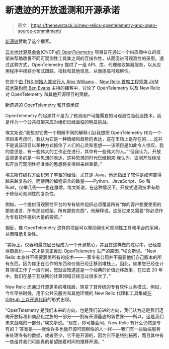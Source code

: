 # 新遗迹的开放遥测和开源承诺

> 原文：<https://thenewstack.io/new-relics-opentelemetry-and-open-source-commitment/>

[新遗迹](https://newrelic.com/)赞助了这个播客。

[云本地计算基金会](http://cncf.io)(CNCF)[的 OpenTelemetry](https://opentelemetry.io/) 项目旨在通过一个供应商中立的框架来帮助改善不同可观测性工具集之间的互操作性，从而促进可观测性的采用。通过这种方式，OpenTelemetry 提供了一组 API、库、代理和收集器服务，以从应用程序中捕获分布式跟踪、指标和其他信息，从而提高可观察性。

在这个[由 TNS 创始人兼发行人](/podcasts/makers/) [Alex Williams](https://thenewstack.io/author/alex/) 、[New Relic 首席工程师兼 JVM 技术架构师 Ben Evans](https://es.linkedin.com/in/benevans2) 主持的播客中，讨论了 OpenTelemetry 以及 New Relic 对 OpenTelemetry 和其他开源项目的贡献。

[新遗迹的 OpenTelemetry 和开源承诺](https://thenewstack.simplecast.com/episodes/new-relics-opentelemetry-and-open-source-commitment)

OpenTelemetry 的起源并不是为了预测用户可能需要的可观测性而创造技术，而是作为一个公共框架来应对组织已经面临的明显挑战。

埃文斯说:“我想对它做一个稍微不同的解释:(当)我想把 OpenTelemetry 作为一个项目来考虑时，我认为它是一种情绪和趋势的表达，这在市场上是存在的……这并不是说该项目以某种方式抓住了人们的心灵和思想——该项目是如此令人惊叹，我的意思是，有一些伟大的工作正在进行，其中有一些伟大的人。”“但我认为，开放遥测更多的是一种思想的表达，这种思想的时代已经到来:我认为，遥测开放标准和开放可观测性标准集的思想将变得越来越重要。”

埃文斯在编程方面积累了丰富的经验，尤其是 Java，他还指出了软件是如何变得越来越复杂的，而使用的编程语言的数量——Python、JavaScript、Go 和 Rust，仅举几例——也在激增。埃文斯说，在这种情况下，开放式遥测技术有助于降低可观测性的复杂性。

例如，一个提供可观察性平台的专有软件组织必须覆盖所有“你的客户想要使用的那些语言、所有那些框架、所有那些东西”，他解释说，这反过来又需要“你必须作为专有软件提供大量的投资。”

相反，像 OpenTelemetry 这样的项目可以帮助简化可观测性工具和平台的采用，从而降低复杂性。

“实际上，仪器和最底层已经成为一个开源核心，并且在这样做的过程中，已经变得商品化——这才是真正推动 OpenTelemetry 生产的原因，”埃文斯说。“New Relic 本身并不需要涵盖所有的技术——一家专有公司并不需要他们自己版本的所有东西，因为你正在合作的东西和价值已经迁移到堆栈上。因此，如果您已经在计算领域工作了一段时间，您就会知道这是一个经典的价值迁移故事，在过去 20 年中，我们在基于互联网的计算领域已经见过很多次了。”

New Relic 还通过开源更多的堆栈层，转变了其传统的专有软件业务模式。例如，今年早些时候，用于公共云服务和其他环境的 New Relic 代理和工具集成[在 GitHub 上以开源代码](/new-relic-changes-business-model-open-sources-agents-and-instrumentation)的形式出现。

“OpenTelemetry 是我们未来的方向，也是我们前进的方向，我们认为这是我们迈向开放标准和商品化之旅的一部分——拥有开源基底的新世界——所以，这是我们未来战略的一部分，”埃文斯说。“现在，你可能会问，New Relic 有什么仍然是专有的？’答案是——就像许多也做开源可观察性的人一样——我们有一些后端服务来处理专有的数据，或者至少，它不是开源的，因为它不是特别秘密，而且其中有一些组件我们可能真的希望随着时间的推移开源。"

<svg xmlns:xlink="http://www.w3.org/1999/xlink" viewBox="0 0 68 31" version="1.1"><title>Group</title> <desc>Created with Sketch.</desc></svg>